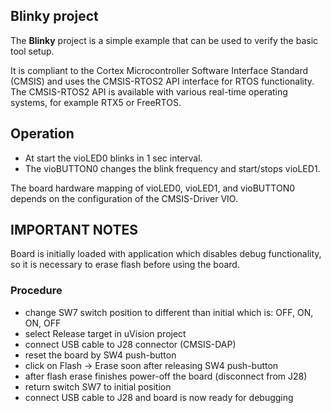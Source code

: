 ## Blinky project

The **Blinky** project is a simple example that can be used to verify the
basic tool setup.

It is compliant to the Cortex Microcontroller Software Interface Standard (CMSIS)
and uses the CMSIS-RTOS2 API interface for RTOS functionality. The CMSIS-RTOS2 API
is available with various real-time operating systems, for example RTX5 or FreeRTOS.

## Operation

 - At start the vioLED0 blinks in 1 sec interval.
 - The vioBUTTON0 changes the blink frequency and start/stops vioLED1.

The board hardware mapping of vioLED0, vioLED1, and vioBUTTON0 depends on the 
configuration of the CMSIS-Driver VIO.

## IMPORTANT NOTES

Board is initially loaded with application which disables debug 
functionality, so it is necessary to erase flash before using the board.

### Procedure

- change SW7 switch position to different than initial which is:
  OFF, ON, ON, OFF
- select Release target in uVision project
- connect USB cable to J28 connector (CMSIS-DAP)
- reset the board by SW4 push-button
- click on Flash -> Erase soon after releasing SW4 push-button
- after flash erase finishes power-off the board (disconnect from J28)
- return switch SW7 to initial position
- connect USB cable to J28 and board is now ready for debugging